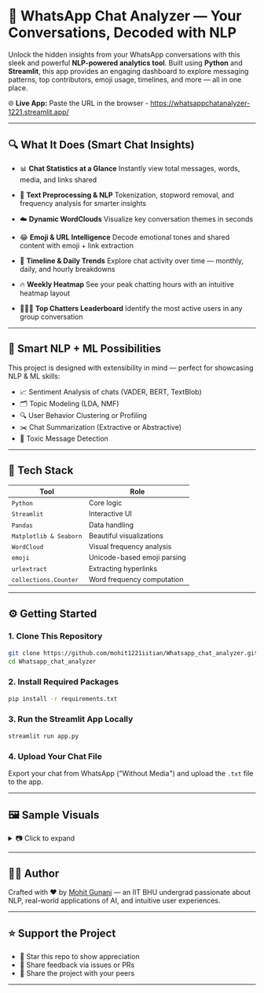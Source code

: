 # 💬 WhatsApp Chat Analyzer — Your Conversations, Decoded with NLP

Unlock the hidden insights from your WhatsApp conversations with this sleek and powerful **NLP-powered analytics tool**. Built using **Python** and **Streamlit**, this app provides an engaging dashboard to explore messaging patterns, top contributors, emoji usage, timelines, and more — all in one place.

🌐 **Live App:** Paste the URL in the browser - https://whatsappchatanalyzer-1221.streamlit.app/

---

## 🔍 What It Does (Smart Chat Insights)

* 📊 **Chat Statistics at a Glance**
  Instantly view total messages, words, media, and links shared

* 🧹 **Text Preprocessing & NLP**
  Tokenization, stopword removal, and frequency analysis for smarter insights

* ☁️ **Dynamic WordClouds**
  Visualize key conversation themes in seconds

* 😂 **Emoji & URL Intelligence**
  Decode emotional tones and shared content with emoji + link extraction

* 📆 **Timeline & Daily Trends**
  Explore chat activity over time — monthly, daily, and hourly breakdowns

* 🔥 **Weekly Heatmap**
  See your peak chatting hours with an intuitive heatmap layout

* 🧑‍🤝‍🧑 **Top Chatters Leaderboard**
  Identify the most active users in any group conversation

---

## 🧠 Smart NLP + ML Possibilities

This project is designed with extensibility in mind — perfect for showcasing NLP & ML skills:

* 📈 Sentiment Analysis of chats (VADER, BERT, TextBlob)
* 🗂️ Topic Modeling (LDA, NMF)
* 🔍 User Behavior Clustering or Profiling
* ✂️ Chat Summarization (Extractive or Abstractive)
* 🚨 Toxic Message Detection

---

## 🧰 Tech Stack

| Tool                   | Role                        |
| ---------------------- | --------------------------- |
| `Python`               | Core logic                  |
| `Streamlit`            | Interactive UI              |
| `Pandas`               | Data handling               |
| `Matplotlib & Seaborn` | Beautiful visualizations    |
| `WordCloud`            | Visual frequency analysis   |
| `emoji`                | Unicode-based emoji parsing |
| `urlextract`           | Extracting hyperlinks       |
| `collections.Counter`  | Word frequency computation  |

---

## ⚙️ Getting Started

### 1. Clone This Repository

```bash
git clone https://github.com/mohit1221iitian/Whatsapp_chat_analyzer.git
cd Whatsapp_chat_analyzer
```

### 2. Install Required Packages

```bash
pip install -r requirements.txt
```

### 3. Run the Streamlit App Locally

```bash
streamlit run app.py
```

### 4. Upload Your Chat File

Export your chat from WhatsApp ("Without Media") and upload the `.txt` file to the app.

---

## 🖼️ Sample Visuals

<details>
<summary>📷 Click to expand</summary>

![Stats](screenshots/stats.png)
![Timeline Chart](screenshots/Timeline.png)
![Activity Map](screenshots/Activity_Map.png)
![WordCloud](screenshots/Wordcloud.png)
![Emoji Analysis](screenshots/emoji.png)
![Common Words Analysis](screenshots/most_common_words.png)


</details>

---

## 👨‍💻 Author

Crafted with ❤️ by [Mohit Gunani](https://github.com/mohit1221iitian) — an IIT BHU undergrad passionate about NLP, real-world applications of AI, and intuitive user experiences.

---

## ⭐ Support the Project

* 🌟 Star this repo to show appreciation
* 🧠 Share feedback via issues or PRs
* 🚀 Share the project with your peers

---
